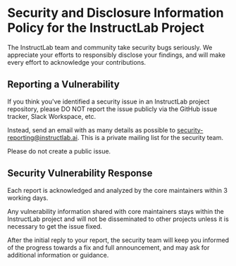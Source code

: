 # Security and Disclosure Information Policy for the InstructLab Project

The InstructLab team and community take security bugs seriously. We appreciate your efforts to responsibly disclose your findings, and will make every effort to acknowledge your contributions.

## Reporting a Vulnerability

If you think you've identified a security issue in an InstructLab project repository, please DO NOT report the issue publicly via the GitHub issue tracker, Slack Workspace, etc.

Instead, send an email with as many details as possible to [security-reporting@instructlab.ai](mailto:security-reporting@instructlab.ai). This is a private mailing list for the security team.

Please do not create a public issue.

## Security Vulnerability Response

Each report is acknowledged and analyzed by the core maintainers within 3 working days.

Any vulnerability information shared with core maintainers stays within the InstructLab project and will not be disseminated to other projects unless it is necessary to get the issue fixed.

After the initial reply to your report, the security team will keep you informed of the progress towards a fix and full announcement, and may ask for additional information or guidance.
